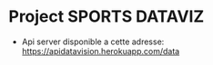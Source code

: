 # Project SPORTS DATAVIZ

- Api server disponible a cette adresse: https://apidatavision.herokuapp.com/data